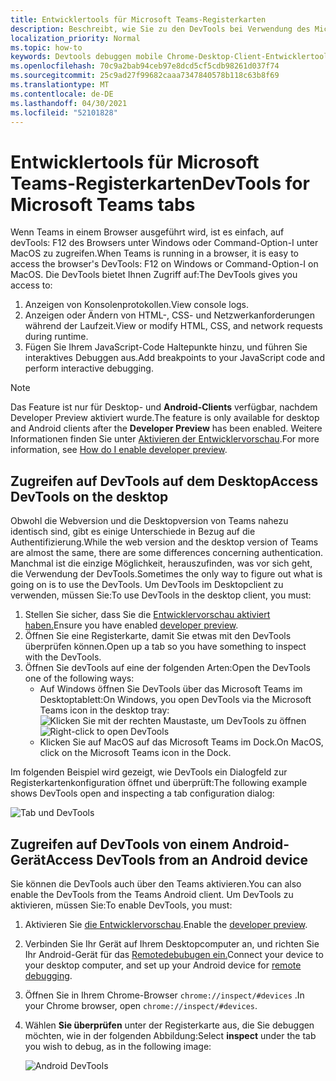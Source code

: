 ```yaml
---
title: Entwicklertools für Microsoft Teams-Registerkarten
description: Beschreibt, wie Sie zu den DevTools bei Verwendung des Microsoft Teams Desktopclients
localization_priority: Normal
ms.topic: how-to
keywords: Devtools debuggen mobile Chrome-Desktop-Client-Entwicklertools
ms.openlocfilehash: 70c9a2bab94ceb97e8dcd5cf5cdb98261d037f74
ms.sourcegitcommit: 25c9ad27f99682caaa7347840578b118c63b8f69
ms.translationtype: MT
ms.contentlocale: de-DE
ms.lasthandoff: 04/30/2021
ms.locfileid: "52101828"
---
```

# <a name="devtools-for-microsoft-teams-tabs"></a><span data-ttu-id="fa0f9-104">Entwicklertools für Microsoft Teams-Registerkarten</span><span class="sxs-lookup"><span data-stu-id="fa0f9-104">DevTools for Microsoft Teams tabs</span></span>

<span data-ttu-id="fa0f9-105">Wenn Teams in einem Browser ausgeführt wird, ist es einfach, auf devTools: F12 des Browsers unter Windows oder Command-Option-I unter MacOS zu zugreifen.</span><span class="sxs-lookup"><span data-stu-id="fa0f9-105">When Teams is running in a browser, it is easy to access the browser's DevTools: F12 on Windows or Command-Option-I on MacOS.</span></span> <span data-ttu-id="fa0f9-106">Die DevTools bietet Ihnen Zugriff auf:</span><span class="sxs-lookup"><span data-stu-id="fa0f9-106">The DevTools gives you access to:</span></span>

1. <span data-ttu-id="fa0f9-107">Anzeigen von Konsolenprotokollen.</span><span class="sxs-lookup"><span data-stu-id="fa0f9-107">View console logs.</span></span>
1. <span data-ttu-id="fa0f9-108">Anzeigen oder Ändern von HTML-, CSS- und Netzwerkanforderungen während der Laufzeit.</span><span class="sxs-lookup"><span data-stu-id="fa0f9-108">View or modify HTML, CSS, and network requests during runtime.</span></span>
1. <span data-ttu-id="fa0f9-109">Fügen Sie Ihrem JavaScript-Code Haltepunkte hinzu, und führen Sie interaktives Debuggen aus.</span><span class="sxs-lookup"><span data-stu-id="fa0f9-109">Add breakpoints to your JavaScript code and perform interactive debugging.</span></span>

> [!NOTE]
> <span data-ttu-id="fa0f9-110">Das Feature ist nur für Desktop- und **Android-Clients** verfügbar, nachdem Developer Preview aktiviert wurde.</span><span class="sxs-lookup"><span data-stu-id="fa0f9-110">The feature is only available for desktop and Android clients after the **Developer Preview** has been enabled.</span></span> <span data-ttu-id="fa0f9-111">Weitere Informationen finden Sie unter [Aktivieren der Entwicklervorschau](~/resources/dev-preview/developer-preview-intro.md).</span><span class="sxs-lookup"><span data-stu-id="fa0f9-111">For more information, see [How do I enable developer preview](~/resources/dev-preview/developer-preview-intro.md).</span></span>

## <a name="access-devtools-on-the-desktop"></a><span data-ttu-id="fa0f9-112">Zugreifen auf DevTools auf dem Desktop</span><span class="sxs-lookup"><span data-stu-id="fa0f9-112">Access DevTools on the desktop</span></span>

<span data-ttu-id="fa0f9-113">Obwohl die Webversion und die Desktopversion von Teams nahezu identisch sind, gibt es einige Unterschiede in Bezug auf die Authentifizierung.</span><span class="sxs-lookup"><span data-stu-id="fa0f9-113">While the web version and the desktop version of Teams are almost the same, there are some differences concerning authentication.</span></span> <span data-ttu-id="fa0f9-114">Manchmal ist die einzige Möglichkeit, herauszufinden, was vor sich geht, die Verwendung der DevTools.</span><span class="sxs-lookup"><span data-stu-id="fa0f9-114">Sometimes the only way to figure out what is going on is to use the DevTools.</span></span> <span data-ttu-id="fa0f9-115">Um DevTools im Desktopclient zu verwenden, müssen Sie:</span><span class="sxs-lookup"><span data-stu-id="fa0f9-115">To use DevTools in the desktop client, you must:</span></span>

1. <span data-ttu-id="fa0f9-116">Stellen Sie sicher, dass Sie die [Entwicklervorschau aktiviert haben.](~/resources/dev-preview/developer-preview-intro.md)</span><span class="sxs-lookup"><span data-stu-id="fa0f9-116">Ensure you have enabled [developer preview](~/resources/dev-preview/developer-preview-intro.md).</span></span>
1. <span data-ttu-id="fa0f9-117">Öffnen Sie eine Registerkarte, damit Sie etwas mit den DevTools überprüfen können.</span><span class="sxs-lookup"><span data-stu-id="fa0f9-117">Open up a tab so you have something to inspect with the DevTools.</span></span>
1. <span data-ttu-id="fa0f9-118">Öffnen Sie devTools auf eine der folgenden Arten:</span><span class="sxs-lookup"><span data-stu-id="fa0f9-118">Open the DevTools one of the following ways:</span></span>
    * <span data-ttu-id="fa0f9-119">Auf Windows öffnen Sie DevTools über das Microsoft Teams im Desktoptablett:</span><span class="sxs-lookup"><span data-stu-id="fa0f9-119">On Windows, you open DevTools via the Microsoft Teams icon in the desktop tray:</span></span><br>
  <span data-ttu-id="fa0f9-120">![Klicken Sie mit der rechten Maustaste, um DevTools zu öffnen](~/assets/images/dev-preview/devtools-right-click.png)</span><span class="sxs-lookup"><span data-stu-id="fa0f9-120">![Right-click to open DevTools](~/assets/images/dev-preview/devtools-right-click.png)</span></span>
    * <span data-ttu-id="fa0f9-121">Klicken Sie auf MacOS auf das Microsoft Teams im Dock.</span><span class="sxs-lookup"><span data-stu-id="fa0f9-121">On MacOS, click on the Microsoft Teams icon in the Dock.</span></span>

<span data-ttu-id="fa0f9-122">Im folgenden Beispiel wird gezeigt, wie DevTools ein Dialogfeld zur Registerkartenkonfiguration öffnet und überprüft:</span><span class="sxs-lookup"><span data-stu-id="fa0f9-122">The following example shows DevTools open and inspecting a tab configuration dialog:</span></span>

   ![Tab und DevTools](~/assets/images/dev-preview/tab-and-devtools.png)

## <a name="access-devtools-from-an-android-device"></a><span data-ttu-id="fa0f9-124">Zugreifen auf DevTools von einem Android-Gerät</span><span class="sxs-lookup"><span data-stu-id="fa0f9-124">Access DevTools from an Android device</span></span>

<span data-ttu-id="fa0f9-125">Sie können die DevTools auch über den Teams aktivieren.</span><span class="sxs-lookup"><span data-stu-id="fa0f9-125">You can also enable the DevTools from the Teams Android client.</span></span> <span data-ttu-id="fa0f9-126">Um DevTools zu aktivieren, müssen Sie:</span><span class="sxs-lookup"><span data-stu-id="fa0f9-126">To enable DevTools, you must:</span></span>

1. <span data-ttu-id="fa0f9-127">Aktivieren Sie [die Entwicklervorschau](~/resources/dev-preview/developer-preview-intro.md).</span><span class="sxs-lookup"><span data-stu-id="fa0f9-127">Enable the [developer preview](~/resources/dev-preview/developer-preview-intro.md).</span></span>
1. <span data-ttu-id="fa0f9-128">Verbinden Sie Ihr Gerät auf Ihrem Desktopcomputer an, und richten Sie Ihr Android-Gerät für das [Remotedebubugen ein.](https://developers.google.com/web/tools/chrome-devtools/remote-debugging/)</span><span class="sxs-lookup"><span data-stu-id="fa0f9-128">Connect your device to your desktop computer, and set up your Android device for [remote debugging](https://developers.google.com/web/tools/chrome-devtools/remote-debugging/).</span></span>
1. <span data-ttu-id="fa0f9-129">Öffnen Sie in Ihrem Chrome-Browser `chrome://inspect/#devices` .</span><span class="sxs-lookup"><span data-stu-id="fa0f9-129">In your Chrome browser, open `chrome://inspect/#devices`.</span></span>
1. <span data-ttu-id="fa0f9-130">Wählen **Sie überprüfen** unter der Registerkarte aus, die Sie debuggen möchten, wie in der folgenden Abbildung:</span><span class="sxs-lookup"><span data-stu-id="fa0f9-130">Select **inspect** under the tab you wish to debug, as in the following image:</span></span>

   ![Android DevTools](~/assets/images/android-devtools.png)
